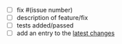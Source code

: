 * [ ] fix #(issue number)
* [ ] description of feature/fix
* [ ] tests added/passed
* [ ] add an entry to the [latest changes](../docs/changes/latest.inc)
